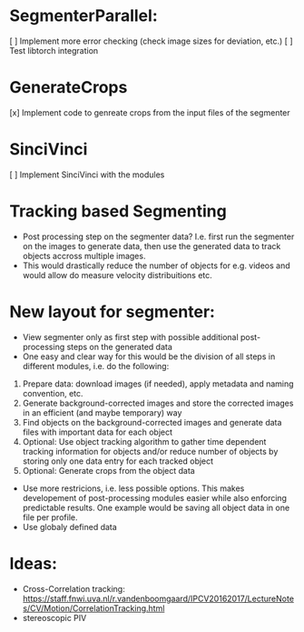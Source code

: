 # SegmenterParallel:
[ ] Implement more error checking (check image sizes for deviation, etc.)
[ ] Test libtorch integration

# GenerateCrops
[x] Implement code to genreate crops from the input files of the segmenter


# SinciVinci
[ ] Implement SinciVinci with the modules 

# Tracking based Segmenting
- Post processing step on the segmenter data? I.e. first run the segmenter on the images to generate data, then use the generated data to track objects accross multiple images.
- This would drastically reduce the number of objects for e.g. videos and would allow do measure velocity distribuitions etc.

# New layout for segmenter:
- View segmenter only as first step with possible additional post-processing steps on the generated data
- One easy and clear way for this would be the division of all steps in different modules, i.e. do the following:
1. Prepare data: download images (if needed), apply metadata and naming convention, etc.
2. Generate background-corrected images and store the corrected images in an efficient (and maybe temporary) way
3. Find objects on the background-corrected images and generate data files with important data for each object
4. Optional: Use object tracking algorithm to gather time dependent tracking information for objects and/or reduce
   number of objects by storing only one data entry for each tracked object
5. Optional: Generate crops from the object data
- Use more restricions, i.e. less possible options. This makes developement of post-processing modules easier while also
  enforcing predictable results. One example would be saving all object data in one file per profile.
- Use globaly defined data


# Ideas: 
- Cross-Correlation tracking: https://staff.fnwi.uva.nl/r.vandenboomgaard/IPCV20162017/LectureNotes/CV/Motion/CorrelationTracking.html
- stereoscopic PIV
